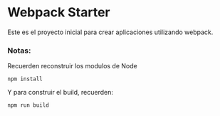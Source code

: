 # Webpack Starter

Este es el proyecto inicial para crear aplicaciones utilizando webpack.

### Notas:
Recuerden reconstruir los modulos de Node
```
npm install
```

Y para construir el build, recuerden:
``` 
npm run build
```